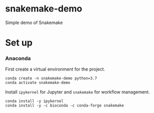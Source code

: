# snakemake-demo
Simple demo of Snakemake


# Set up

### Anaconda

First create a virtual environment for the project.

    conda create -n snakemake-demo python=3.7
    conda activate snakemake-demo

Install `ipykernel` for Jupyter and `snakemake` for workflow management. 

    conda install -y ipykernel
    conda install -y -c bioconda -c conda-forge snakemake

